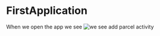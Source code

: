 # FirstApplication
When we open the app we see ![we see add parcel activity](https://firebasestorage.googleapis.com/v0/b/first-application-1b4c2.appspot.com/o/addParcelActivity.png?alt=media&token=8a05a7dc-9fd8-44c2-87eb-4775b0167731)
